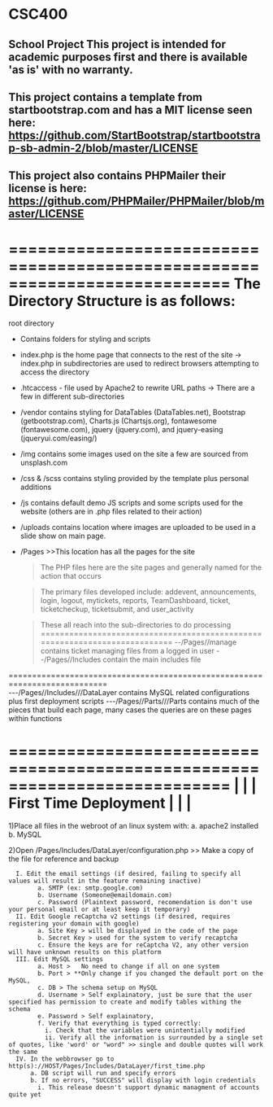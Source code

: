 # CSC400
School Project
This project is intended for academic purposes first and there is available 'as is' with no warranty.
--------------------------------------------------------------------------------------------------------
This project contains a template from startbootstrap.com and has a MIT license seen here:
https://github.com/StartBootstrap/startbootstrap-sb-admin-2/blob/master/LICENSE
--------------------------------------------------------------------------------------------------------
This project also contains PHPMailer their license is here: 
https://github.com/PHPMailer/PHPMailer/blob/master/LICENSE
--------------------------------------------------------------------------------------------------------
===========================================================================
The Directory Structure is as follows:
===========================================================================
root directory
- Contains folders for styling and scripts
- index.php is the home page that connects to the rest of the site -> index.php in subdirectories are used to redirect browsers attempting to access the directory
- .htcaccess - file used by Apache2 to rewrite URL paths -> There are a few in different sub-directories

- /vendor contains styling for DataTables (DataTables.net), Bootstrap (getbootstrap.com), Charts.js (Chartsjs.org), fontawesome (fontawesome.com), jquery (jquery.com),
  and jquery-easing (jqueryui.com/easing/)
  
- /img contains some images used on the site a few are sourced from unsplash.com

- /css & /scss contains styling provided by the template plus personal additions

- /js contains default demo JS scripts and some scripts used for the website (others are in .php files related to their action)

- /uploads contains location where images are uploaded to be used in a slide show on main page.

- /Pages >>This location has all the pages for the site
  > The PHP files here are the site pages and generally named for the action that occurs
  
  > The primary files developed include: addevent, announcements, login, logout, mytickets, reports, TeamDashboard, ticket, ticketcheckup, ticketsubmit, and        user_activity
  
  >These all reach into the sub-directories to do processing
 =========================================================================== 
  --/Pages//manage contains ticket managing files from a logged in user
  --/Pages//Includes contain the main includes file
  
  
===========================================================================  
  ---/Pages//Includes///DataLayer contains MySQL related configurations plus first deployment scripts
  ---/Pages//Parts///Parts contains much of the pieces that build each page, many cases the queries are on these pages within functions
  
  
  ===========================================================================
  |                                                                         |
  |                       First Time Deployment                             |
  |                                                                         |
  ===========================================================================
  
  1)Place all files in the webroot of an linux system with:
            a. apache2 installed
            b. MySQL
             
  2)Open /Pages/Includes/DataLayer/configuration.php
      >> Make a copy of the file for reference and backup
      
      I. Edit the email settings (if desired, failing to specify all values will result in the feature remaining inactive)
            a. SMTP (ex: smtp.google.com)
            b. Username (Someone@emaildomain.com)
            c. Password (Plaintext password, recomendation is don't use your personal email or at least keep it temporary)
      II. Edit Google reCaptcha v2 settings (if desired, requires registering your domain with google)
            a. Site Key > will be displayed in the code of the page
            b. Secret Key > used for the system to verify recaptcha
            c. Ensure the keys are for reCaptcha V2, any other version will have unknown results on this platform
      III. Edit MySQL settings
            a. Host >   No need to change if all on one system
            b. Port > **Only change if you changed the default port on the MySQL,
            c. DB > The schema setup on MySQL
            d. Username > Self explainatory, just be sure that the user specified has permission to create and modify tables withing the schema
            e. Password > Self explainatory, 
            f. Verify that everything is typed correctly:
              i. Check that the variables were unintentially modified
              ii. Verify all the information is surrounded by a single set of quotes, like 'word' or "word" >> single and double quotes will work the same
      IV. In the webbrowser go to http(s)://HOST/Pages/Includes/DataLayer/first_time.php
          a. DB script will run and specify errors
          b. If no errors, "SUCCESS" will display with login credentials
            i. This release doesn't support dynamic managment of accounts quite yet
            
            
  
  
  
  
  
  
  
  
  
  
